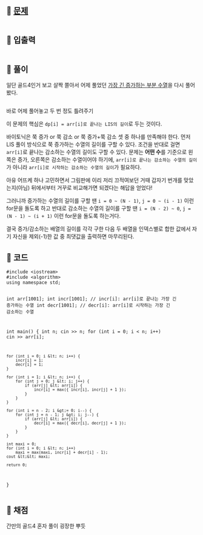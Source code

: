 <h2 id="🌽-문제">🌽 <a href="https://www.acmicpc.net/problem/11054">문제</a></h2>
<p><img alt="" src="https://velog.velcdn.com/images/coolgamja_/post/bed2615c-077e-46b6-8f39-dbd0e3994ef5/image.png" /></p>
<h2 id="🥕-입출력">🥕 입출력</h2>
<p><img alt="" src="https://velog.velcdn.com/images/coolgamja_/post/751a246d-7305-4b18-b252-6ca7f8b347c3/image.png" /></p>
<h2 id="🥔-풀이">🥔 풀이</h2>
<p>일단 골드4인거 보고 살짝 쫄아서
어제 풀었던 <a href="https://velog.io/@coolgamja_/C-%EB%B0%B1%EC%A4%80-11053.-%EA%B0%80%EC%9E%A5-%EA%B8%B4-%EC%A6%9D%EA%B0%80%ED%95%98%EB%8A%94-%EB%B6%80%EB%B6%84-%EC%88%98%EC%97%B4">가장 긴 증가하는 부분 수열</a>을 다시 풀어봤다.</p>
<p><img alt="" src="https://velog.velcdn.com/images/coolgamja_/post/72eb29e7-cfac-43b5-95e7-b158e171195e/image.png" /></p>
<p>바로 어제 풀어놓고 두 번 정도 틀려주기</p>
<p>이 문제의 핵심은
<code>dp[i] = arr[i]로 끝나는 LIS의 길이</code>로 두는 것이다.</p>
<p>바이토닉은 쭉 증가 or 쭉 감소 or 쭉 증가+쭉 감소 셋 중 하나를 만족해야 한다.
먼저 LIS 풀이 방식으로 쭉 증가하는 수열의 길이를 구할 수 있다.
조건을 반대로 걸면 <code>arr[i]</code>로 끝나는 감소하는 수열의 길이도 구할 수 있다.
문제는 <strong>어떤 수</strong>를 기준으로 왼쪽은 증가, 오른쪽은 감소하는 수열이어야 하기에,
<code>arr[i]로 끝나는 감소하는 수열의 길이</code>가 아니라
<code>arr[i]로 시작하는 감소하는 수열의 길이</code>가 필요하다.</p>
<p>아유 어뜨케 하나 고민하면서 그림판에 이리 저리 끄적여보던 거때
갑자기 번개를 맞았는지(아님)
뒤에서부터 거꾸로 비교해가면 되겠다는 해답을 얻었다!</p>
<p>그러니까 증가하는 수열의 길이를 구할 땐
<code>i = 0 ~ (N - 1)</code>, <code>j = 0 ~ (i - 1)</code> 이런 for문을 돌도록 하고
반대로 감소하는 수열의 길이를 구할 땐
<code>i = (N - 2) ~ 0</code>, <code>j = (N - 1) ~ (i + 1)</code> 이런 for문을 돌도록 하는거다.</p>
<p>결국 증가/감소하는 배열의 길이를 각각 구한 다음
두 배열을 인덱스별로 합한 값에서 자기 자신을 제외(-1)한 값 중
최댓값을 출력하면 마무리된다.</p>
<h2 id="🥬-코드">🥬 코드</h2>
<pre><code class="language-cpp">#include &lt;iostream&gt;
#include &lt;algorithm&gt;
using namespace std;

int arr[1001];
int incr[1001]; // incr[i]: arr[i]로 끝나는 가장 긴 증가하는 수열
int decr[1001]; // decr[i]: arr[i]로 시작하는 가장 긴 감소하는 수열

int main() {
    int n;
    cin &gt;&gt; n;
    for (int i = 0; i &lt; n; i++)
        cin &gt;&gt; arr[i];

    for (int i = 0; i &lt; n; i++) {
        incr[i] = 1;
        decr[i] = 1;
    }

    for (int i = 1; i &lt; n; i++) {
        for (int j = 0; j &lt; i; j++) {
            if (arr[j] &lt; arr[i]) {
                incr[i] = max({ incr[i], incr[j] + 1 });
            }
        }
    }

    for (int i = n - 2; i &gt;= 0; i--) {
        for (int j = n - 1; j &gt; i; j--) {
            if (arr[j] &lt; arr[i]) {
                decr[i] = max({ decr[i], decr[j] + 1 });
            }
        }
    }

    int maxi = 0;
    for (int i = 0; i &lt; n; i++)
        maxi = max(maxi, incr[i] + decr[i] - 1);
    cout &lt;&lt; maxi;

    return 0;
}</code></pre>
<h2 id="🥜-채점">🥜 채점</h2>
<p>간만의 골드4 혼자 풀이 굉장한 뿌듯</p>
<p><img alt="" src="https://velog.velcdn.com/images/coolgamja_/post/8198209c-bdc4-4f15-9ad2-411331228995/image.png" /></p>